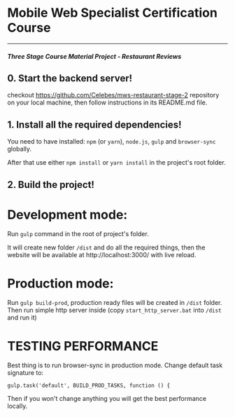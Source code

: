 # Mobile Web Specialist Certification Course
---
#### _Three Stage Course Material Project - Restaurant Reviews_

## 0. Start the backend server!

checkout https://github.com/Celebes/mws-restaurant-stage-2 repository on your local machine, then follow instructions in its README.md file.

## 1. Install all the required dependencies!

You need to have installed: `npm` (or `yarn`), `node.js`, `gulp` and `browser-sync` globally.

After that use either `npm install` or `yarn install` in the project's root folder.

## 2. Build the project!

# Development mode:

Run `gulp` command in the root of project's folder.

It will create new folder `/dist` and do all the required things, then the website will be available at http://localhost:3000/ with live reload.

# Production mode:

Run `gulp build-prod`, production ready files will be created in `/dist` folder.
Then run simple http server inside (copy `start_http_server.bat` into `/dist` and run it)

# TESTING PERFORMANCE

Best thing is to run browser-sync in production mode. Change default task signature to:

`gulp.task('default', BUILD_PROD_TASKS, function () {`

Then if you won't change anything you will get the best performance locally.